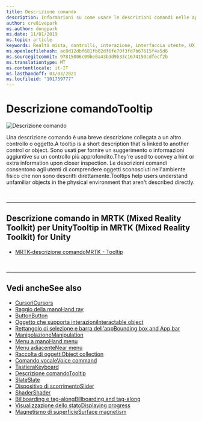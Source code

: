 ```yaml
---
title: Descrizione comando
description: Informazioni su come usare le descrizioni comandi nelle applicazioni di realtà mista, che sono descrizioni brevi collegate a un altro controllo o oggetto.
author: cre8ivepark
ms.author: dongpark
ms.date: 11/01/2019
ms.topic: article
keywords: Realtà mista, controlli, interazione, interfaccia utente, UX, auricolare realtà mista, auricolare di realtà mista di Windows, headset di realtà virtuale, HoloLens, descrizione comando, MRTK, Toolkit realtà mista
ms.openlocfilehash: ac8d12dbf681fb02df6fe70f3fd7b67615f4a5d6
ms.sourcegitcommit: 97815006c09be0a43b3d9b33c1674150cdfecf2b
ms.translationtype: MT
ms.contentlocale: it-IT
ms.lasthandoff: 03/03/2021
ms.locfileid: "101759777"
---
```

# <a name="tooltip"></a><span data-ttu-id="81b28-104">Descrizione comando</span><span class="sxs-lookup"><span data-stu-id="81b28-104">Tooltip</span></span>

![Descrizione comando](images/UX_Hero_Tooltip.jpg)

<span data-ttu-id="81b28-106">Una descrizione comando è una breve descrizione collegata a un altro controllo o oggetto.</span><span class="sxs-lookup"><span data-stu-id="81b28-106">A tooltip is a short description that is linked to another control or object.</span></span> <span data-ttu-id="81b28-107">Sono usati per fornire un suggerimento o informazioni aggiuntive su un controllo più approfondito.</span><span class="sxs-lookup"><span data-stu-id="81b28-107">They're used to convey a hint or extra information upon closer inspection.</span></span> <span data-ttu-id="81b28-108">Le descrizioni comandi consentono agli utenti di comprendere oggetti sconosciuti nell'ambiente fisico che non sono descritti direttamente.</span><span class="sxs-lookup"><span data-stu-id="81b28-108">Tooltips help users understand unfamiliar objects in the physical environment that aren't described directly.</span></span> 

<br>

---

## <a name="tooltip-in-mrtk-mixed-reality-toolkit-for-unity"></a><span data-ttu-id="81b28-109">Descrizione comando in MRTK (Mixed Reality Toolkit) per Unity</span><span class="sxs-lookup"><span data-stu-id="81b28-109">Tooltip in MRTK (Mixed Reality Toolkit) for Unity</span></span>

* [<span data-ttu-id="81b28-110">MRTK-descrizione comando</span><span class="sxs-lookup"><span data-stu-id="81b28-110">MRTK - Tooltip</span></span>](https://docs.microsoft.com/windows/mixed-reality/mrtk-docs/features/ux-building-blocks/tooltip.md)

<br>

---

## <a name="see-also"></a><span data-ttu-id="81b28-111">Vedi anche</span><span class="sxs-lookup"><span data-stu-id="81b28-111">See also</span></span>

* [<span data-ttu-id="81b28-112">Cursori</span><span class="sxs-lookup"><span data-stu-id="81b28-112">Cursors</span></span>](cursors.md)
* [<span data-ttu-id="81b28-113">Raggio della mano</span><span class="sxs-lookup"><span data-stu-id="81b28-113">Hand ray</span></span>](point-and-commit.md)
* [<span data-ttu-id="81b28-114">Button</span><span class="sxs-lookup"><span data-stu-id="81b28-114">Button</span></span>](button.md)
* [<span data-ttu-id="81b28-115">Oggetto che supporta interazioni</span><span class="sxs-lookup"><span data-stu-id="81b28-115">Interactable object</span></span>](interactable-object.md)
* [<span data-ttu-id="81b28-116">Rettangolo di selezione e barra dell'app</span><span class="sxs-lookup"><span data-stu-id="81b28-116">Bounding box and App bar</span></span>](app-bar-and-bounding-box.md)
* [<span data-ttu-id="81b28-117">Manipolazione</span><span class="sxs-lookup"><span data-stu-id="81b28-117">Manipulation</span></span>](direct-manipulation.md)
* [<span data-ttu-id="81b28-118">Menu a mano</span><span class="sxs-lookup"><span data-stu-id="81b28-118">Hand menu</span></span>](hand-menu.md)
* [<span data-ttu-id="81b28-119">Menu adiacente</span><span class="sxs-lookup"><span data-stu-id="81b28-119">Near menu</span></span>](near-menu.md)
* [<span data-ttu-id="81b28-120">Raccolta di oggetti</span><span class="sxs-lookup"><span data-stu-id="81b28-120">Object collection</span></span>](object-collection.md)
* [<span data-ttu-id="81b28-121">Comando vocale</span><span class="sxs-lookup"><span data-stu-id="81b28-121">Voice command</span></span>](voice-input.md)
* [<span data-ttu-id="81b28-122">Tastiera</span><span class="sxs-lookup"><span data-stu-id="81b28-122">Keyboard</span></span>](keyboard.md)
* [<span data-ttu-id="81b28-123">Descrizione comando</span><span class="sxs-lookup"><span data-stu-id="81b28-123">Tooltip</span></span>](tooltip.md)
* [<span data-ttu-id="81b28-124">Slate</span><span class="sxs-lookup"><span data-stu-id="81b28-124">Slate</span></span>](slate.md)
* [<span data-ttu-id="81b28-125">Dispositivo di scorrimento</span><span class="sxs-lookup"><span data-stu-id="81b28-125">Slider</span></span>](slider.md)
* [<span data-ttu-id="81b28-126">Shader</span><span class="sxs-lookup"><span data-stu-id="81b28-126">Shader</span></span>](shader.md)
* [<span data-ttu-id="81b28-127">Billboarding e tag-along</span><span class="sxs-lookup"><span data-stu-id="81b28-127">Billboarding and tag-along</span></span>](billboarding-and-tag-along.md)
* [<span data-ttu-id="81b28-128">Visualizzazione dello stato</span><span class="sxs-lookup"><span data-stu-id="81b28-128">Displaying progress</span></span>](progress.md)
* [<span data-ttu-id="81b28-129">Magnetismo di superficie</span><span class="sxs-lookup"><span data-stu-id="81b28-129">Surface magnetism</span></span>](surface-magnetism.md)
